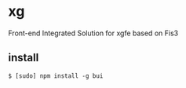 # xg
Front-end Integrated Solution for xgfe based on Fis3

## install
````
$ [sudo] npm install -g bui
````

